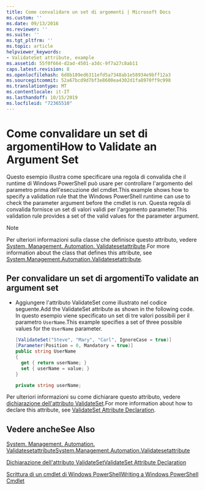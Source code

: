 ```yaml
---
title: Come convalidare un set di argomenti | Microsoft Docs
ms.custom: ''
ms.date: 09/13/2016
ms.reviewer: ''
ms.suite: ''
ms.tgt_pltfrm: ''
ms.topic: article
helpviewer_keywords:
- ValidateSet attribute, example
ms.assetid: 55f0f664-d2ad-4501-a3dc-9f7a27c8ab11
caps.latest.revision: 8
ms.openlocfilehash: 6d8b189ed6311efd5a7348ab1e58934e9bff12a3
ms.sourcegitcommit: 52a67bcd9d7bf3e8600ea4302d1fa8970ff9c998
ms.translationtype: MT
ms.contentlocale: it-IT
ms.lasthandoff: 10/15/2019
ms.locfileid: "72365510"
---
```

# <a name="how-to-validate-an-argument-set"></a><span data-ttu-id="886e8-102">Come convalidare un set di argomenti</span><span class="sxs-lookup"><span data-stu-id="886e8-102">How to Validate an Argument Set</span></span>

<span data-ttu-id="886e8-103">Questo esempio illustra come specificare una regola di convalida che il runtime di Windows PowerShell può usare per controllare l'argomento del parametro prima dell'esecuzione del cmdlet.</span><span class="sxs-lookup"><span data-stu-id="886e8-103">This example shows how to specify a validation rule that the Windows PowerShell runtime can use to check the parameter argument before the cmdlet is run.</span></span> <span data-ttu-id="886e8-104">Questa regola di convalida fornisce un set di valori validi per l'argomento parameter.</span><span class="sxs-lookup"><span data-stu-id="886e8-104">This validation rule provides a set of the valid values for the parameter argument.</span></span>

> [!NOTE]
> <span data-ttu-id="886e8-105">Per ulteriori informazioni sulla classe che definisce questo attributo, vedere [System. Management. Automation. Validatesetattribute](/dotnet/api/System.Management.Automation.ValidateSetAttribute).</span><span class="sxs-lookup"><span data-stu-id="886e8-105">For more information about the class that defines this attribute, see [System.Management.Automation.Validatesetattribute](/dotnet/api/System.Management.Automation.ValidateSetAttribute).</span></span>

## <a name="to-validate-an-argument-set"></a><span data-ttu-id="886e8-106">Per convalidare un set di argomenti</span><span class="sxs-lookup"><span data-stu-id="886e8-106">To validate an argument set</span></span>

- <span data-ttu-id="886e8-107">Aggiungere l'attributo ValidateSet come illustrato nel codice seguente.</span><span class="sxs-lookup"><span data-stu-id="886e8-107">Add the ValidateSet attribute as shown in the following code.</span></span> <span data-ttu-id="886e8-108">In questo esempio viene specificato un set di tre valori possibili per il parametro `UserName`.</span><span class="sxs-lookup"><span data-stu-id="886e8-108">This example specifies a set of three possible values for the `UserName` parameter.</span></span>

    ```csharp
    [ValidateSet("Steve", "Mary", "Carl", IgnoreCase = true)]
    [Parameter(Position = 0, Mandatory = true)]
    public string UserName
    {
      get { return userName; }
      set { userName = value; }
    }

    private string userName;
    ```

<span data-ttu-id="886e8-109">Per ulteriori informazioni su come dichiarare questo attributo, vedere [dichiarazione dell'attributo ValidateSet](./validateset-attribute-declaration.md).</span><span class="sxs-lookup"><span data-stu-id="886e8-109">For more information about how to declare this attribute, see [ValidateSet Attribute Declaration](./validateset-attribute-declaration.md).</span></span>

## <a name="see-also"></a><span data-ttu-id="886e8-110">Vedere anche</span><span class="sxs-lookup"><span data-stu-id="886e8-110">See Also</span></span>

[<span data-ttu-id="886e8-111">System. Management. Automation. Validatesetattribute</span><span class="sxs-lookup"><span data-stu-id="886e8-111">System.Management.Automation.Validatesetattribute</span></span>](/dotnet/api/System.Management.Automation.ValidateSetAttribute)

[<span data-ttu-id="886e8-112">Dichiarazione dell'attributo ValidateSet</span><span class="sxs-lookup"><span data-stu-id="886e8-112">ValidateSet Attribute Declaration</span></span>](./validateset-attribute-declaration.md)

[<span data-ttu-id="886e8-113">Scrittura di un cmdlet di Windows PowerShell</span><span class="sxs-lookup"><span data-stu-id="886e8-113">Writing a Windows PowerShell Cmdlet</span></span>](./writing-a-windows-powershell-cmdlet.md)
